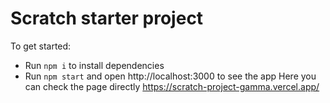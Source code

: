 # Scratch starter project

To get started:

- Run `npm i` to install dependencies
- Run `npm start` and open http://localhost:3000 to see the app
Here you can check the page directly https://scratch-project-gamma.vercel.app/
